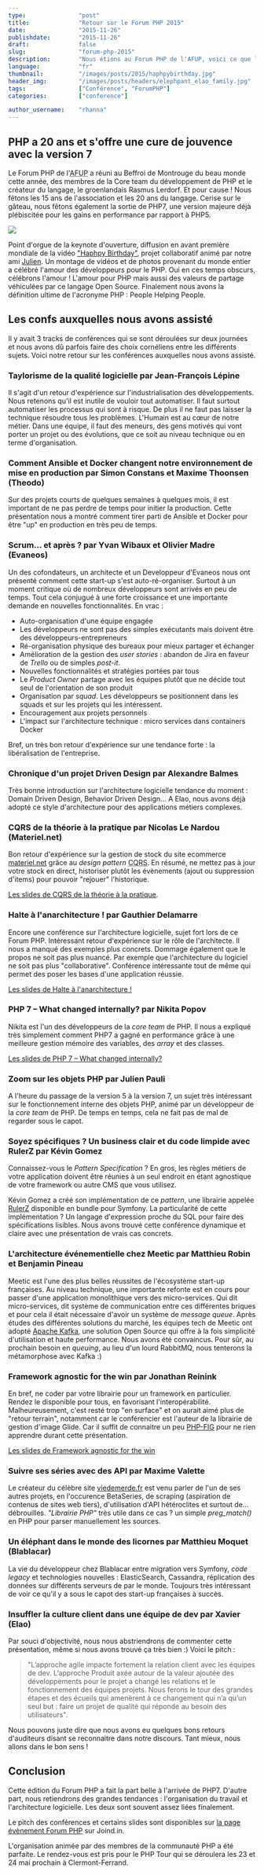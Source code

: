```yaml
---
type:               "post"
title:              "Retour sur le Forum PHP 2015"
date:               "2015-11-26"
publishdate:        "2015-11-26"
draft:              false
slug:               "forum-php-2015"
description:        "Nous étions au Forum PHP de l'AFUP, voici ce que l'on a retenu."
language:           "fr"
thumbnail:          "/images/posts/2015/haphpybirthday.jpg"
header_img:         "/images/posts/headers/elephpant_elao_family.jpg"
tags:               ["Conférence", "ForumPHP"]
categories:         ["conference"]

author_username:    "rhanna"
---
```


## PHP a 20 ans et s'offre une cure de jouvence avec la version 7

Le Forum PHP de l'<abbr title="Association Française des Utilisateurs de PHP">AFUP</abbr> a réuni au Beffroi de Montrouge du beau monde
cette année, des membres de la Core team du développement de PHP et le créateur du langage, le groenlandais Rasmus
Lerdorf.
Et pour cause ! Nous fêtons les 15 ans de l'association et les 20 ans du langage. Cerise sur le gâteau, nous fêtons
également la sortie de PHP7, une version majeure déjà plébiscitée pour les gains en performance par rapport à PHP5. 

<img src="/images/posts/2015/haphpybirthday.jpg" class="text-center">

Point d'orgue de la keynote d'ouverture, diffusion en avant première mondiale de la vidéo
["Haphpy Birthday"](https://www.youtube.com/watch?v=tHlCsZf3nmA),
projet collaboratif animé par notre ami [Julien](https://twitter.com/Woecifaun).
Un montage de vidéos et de photos provenant du monde entier a célébré l'amour des développeurs pour le PHP.
Oui en ces temps obscurs, célébrons l'amour !
L'amour pour PHP mais aussi des valeurs de partage véhiculées par ce langage Open Source.
Finalement nous avons la définition ultime de l'acronyme PHP : People Helping People.

## Les confs auxquelles nous avons assisté

Il y avait 3 tracks de conférences qui se sont déroulées sur deux journées et nous avons dû parfois faire des choix cornéliens entre les différents sujets.
Voici notre retour sur les conférences auxquelles nous avons assisté.

### Taylorisme de la qualité logicielle par Jean-François Lépine

Il s'agit d'un retour d'expérience sur l'industrialisation des développements.
Nous retenons qu'il est inutile de vouloir tout automatiser.
Il faut surtout automatiser les processus qui sont à risque.
De plus il ne faut pas laisser la technique résoudre tous les problèmes.
L'Humain est au cœur de notre métier. Dans une équipe, il faut des meneurs, des gens motivés qui vont porter un projet
ou des évolutions, que ce soit au niveau technique ou en terme d'organisation. 

### Comment Ansible et Docker changent notre environnement de mise en production par Simon Constans et Maxime Thoonsen (Theodo)

Sur des projets courts de quelques semaines à quelques mois, il est important de ne pas perdre de temps pour initier la
production. Cette présentation nous a montré comment tirer parti de Ansible et Docker pour être "up" en production en
très peu de temps.

### Scrum... et après ? par Yvan Wibaux et Olivier Madre (Evaneos)

Un des cofondateurs, un architecte et un Developpeur d'Evaneos nous ont présenté comment cette start-up s'est
auto-ré-organiser.
Surtout à un moment critique où de nombreux développeurs sont arrivés en peu de temps.
Tout cela conjugué à une forte croissance et une importante demande en nouvelles fonctionnalités.
En vrac :

* Auto-organisation d'une équipe engagée
* Les développeurs ne sont pas des simples exécutants mais doivent être des développeurs-entrepreneurs
* Ré-organisation physique des bureaux pour mieux partager et échanger
* Amélioration de la gestion des *user stories* : abandon de Jira en faveur de *Trello* ou de simples *post-it*.
* Nouvelles fonctionnalités et stratégies portées par tous
* Le *Product Owner* partage avec les équipes plutôt que ne décide tout seul de l'orientation de son produit
* Organisation par *squad*. Les développeurs se positionnent dans les squads et sur les projets qui les intéressent.
* Encouragement aux projets personnels
* L'impact sur l'architecture technique : micro services dans containers Docker

Bref, un très bon retour d'expérience sur une tendance forte : la libéralisation de l'entreprise.

### Chronique d'un projet Driven Design par Alexandre Balmes

Très bonne introduction sur l'architecture logicielle tendance du moment : Domain Driven Design, Behavior Driven
Design... A Elao, nous avons déjà adopté ce style d'architecture pour des applications métiers complexes.

### CQRS de la théorie à la pratique par Nicolas Le Nardou (Materiel.net)

Bon retour d'expérience sur la gestion de stock du site ecommerce [materiel.net](http://www.materiel.net/) grâce au
*design pattern* <abbr title="Command Query Responsibility Segregation">CQRS</abbr>.
En résumé, ne mettez pas à jour votre stock en direct, historiser plutôt les évènements (ajout ou suppression d'items)
pour pouvoir "rejouer" l'historique.

[Les slides de CQRS de la théorie à la pratique](https://speakerdeck.com/niktux/cqrs-de-la-theorie-a-la-pratique).

### Halte à l'anarchitecture ! par Gauthier Delamarre

Encore une conférence sur l'architecture logicielle, sujet fort lors de ce Forum PHP. Intéressant retour d'expérience
sur le rôle de l'architecte. Il nous a manqué des exemples plus concrets. Dommage également que le propos ne soit pas
plus nuancé. Par exemple que l'architecture du logiciel ne soit pas plus "collaborative". Conférence intéressante tout
de même qui permet des poser les bases d'une application réussie.

[Les slides de Halte à l'anarchitecture !](http://slides.opcoding.eu/anarchitecture/?standalone#/)

### PHP 7 – What changed internally? par Nikita Popov
 
Nikita est l'un des développeurs de la *core team* de PHP. Il nous a expliqué très simplement comment PHP7 a gagné en
performance grâce à une meilleure gestion mémoire des variables, des *array* et des classes.

[Les slides de PHP 7 – What changed internally?](http://www.slideshare.net/nikita_ppv/php-7-what-changed-internally-forum-php-2015)

### Zoom sur les objets PHP par Julien Pauli

A l'heure du passage de la version 5 à la version 7, un sujet très intéressant sur le fonctionnement interne des
objets PHP, animé par un développeur de la *core team* de PHP. De temps en temps, cela ne fait pas de mal de regarder
sous le capot.

### Soyez spécifiques ? Un business clair et du code limpide avec RulerZ par Kévin Gomez

Connaissez-vous le *Pattern Specification* ? En gros, les règles métiers de votre application doivent être réunies à
un seul endroit en étant agnostique de votre framework ou autre CMS que vous utilisez.

Kévin Gomez a créé son implémentation de ce *pattern*, une librairie appelée [RulerZ](https://github.com/K-Phoen/rulerz)
disponible en bundle pour Symfony.
La particularité de cette implémentation ? Un langage d'expression proche du SQL pour faire des spécifications lisibles. 
Nous avons trouvé cette conférence dynamique et claire avec une présentation de vrais cas concrets.

### L'architecture événementielle chez Meetic par Matthieu Robin et Benjamin Pineau

Meetic est l'une des plus belles réussites de l'écosystème start-up françaises. Au niveau technique, une importante
refonte est en cours pour passer d'une application monolithique vers des micro-services.
Qui dit micro-services, dit système de communication entre ces différentes briques et pour cela il était nécessaire
d'avoir un système de *message queue*. Après études des différentes solutions du marché, les équipes tech de Meetic
ont adopté [Apache Kafka](http://kafka.apache.org/), une solution Open Source qui offre à la fois simplicité d'utilisation et haute performance.
Nous avons été convaincus. Pour sûr, au prochain besoin en *queuing*, au lieu d'un lourd RabbitMQ, nous tenterons la
métamorphose avec Kafka :)

### Framework agnostic for the win par Jonathan Reinink

En bref, ne coder par votre librairie pour un framework en particulier. Rendez le disponible pour tous, en favorisant
l'interopérabilité.
Malheureusement, c'est resté trop "en surface" et on aurait aimé plus de "retour terrain", notamment car le conférencier est
l'auteur de la librairie de gestion d'image Glide.
Car il suffit de connaitre un peu [PHP-FIG](http://www.php-fig.org/) pour ne rien apprendre durant cette présentation.

[Les slides de Framework agnostic for the win](https://speakerdeck.com/reinink/framework-agnostic-packages-for-the-win)

### Suivre ses séries avec des API par Maxime Valette

Le créateur du célèbre site [viedemerde.fr](http://www.viedemerde.fr/) est venu parler de l'un de ses autres projets, en l'occurence BetaSeries, de
scraping (aspiration de contenus de sites web tiers), d'utilisation d'API hétéroclites et surtout de... débrouilles.
*"Librairie PHP"* très utile dans ce cas ? un simple *preg_match()* en PHP pour parser manuellement les sources.

### Un éléphant dans le monde des licornes par Matthieu Moquet (Blablacar)

La vie du développeur chez Blablacar entre migration vers Symfony, *code legacy* et technologies nouvelles :
ElasticSearch, Cassandra, réplication des données sur différents serveurs de par le monde.
Toujours très intéressant de voir ce qu'il y a sous le capot des start-up françaises à succès.

### Insuffler la culture client dans une équipe de dev par Xavier (Elao)

Par souci d'objectivité, nous nous abstriendrons de commenter cette présentation, même si nous avons trouvé ça très
bien :)
Voici le pitch :

> "L’approche agile impacte fortement la relation client avec les équipes de dev. L’approche Produit
axée autour de la valeur ajoutée des développements pour le projet a changé les relations et le fonctionnement des
équipes projets. Nous ferons le tour des grandes étapes et des écueils qui amenèrent à ce changement qui n’a qu’un seul
but : faire un projet de qualité qui réponde au besoin des utilisateurs".

Nous pouvons juste dire que nous avons eu quelques bons retours d'auditeurs disant se reconnaitre dans notre
discours. Tant mieux, nous allons dans le bon sens !

## Conclusion

Cette édition du Forum PHP a fait la part belle à l'arrivée de PHP7. D'autre part, nous retiendrons des grandes
tendances : l'organisation du travail et l'architecture logicielle. Les deux sont souvent assez liées finalement.

Le pitch des conférences et certains slides sont disponibles sur
[la page évènement Forum PHP](https://joind.in/event/view/3950) sur Joind.in.

L'organisation animée par des membres de la communauté PHP a été parfaite. Le rendez-vous est pris pour le PHP Tour qui
se déroulera les 23 et 24 mai prochain à Clermont-Ferrand. 
